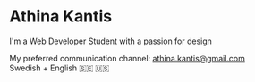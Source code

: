 # Athina Kantis

I'm a Web Developer Student with a passion for design</br>


My preferred communication channel: athina.kantis@gmail.com</br>
Swedish + English 🇸🇪 🇺🇸

